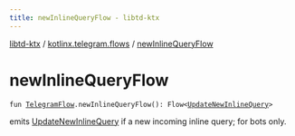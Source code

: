 ```yaml
---
title: newInlineQueryFlow - libtd-ktx
---
```


[libtd-ktx](../index.html) / [kotlinx.telegram.flows](index.html) / [newInlineQueryFlow](./new-inline-query-flow.html)

# newInlineQueryFlow

`fun `[`TelegramFlow`](../kotlinx.telegram.core/-telegram-flow/index.html)`.newInlineQueryFlow(): Flow<`[`UpdateNewInlineQuery`](https://tdlibx.github.io/td/docs/org/drinkless/td/libcore/telegram/TdApi.UpdateNewInlineQuery.html)`>`

emits [UpdateNewInlineQuery](https://tdlibx.github.io/td/docs/org/drinkless/td/libcore/telegram/TdApi.UpdateNewInlineQuery.html) if a new incoming inline query; for bots only.

